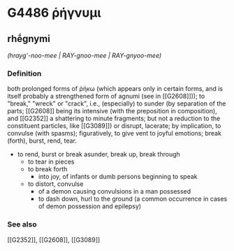 # G4486 ῥήγνυμι

## rhḗgnymi

_(hrayg'-noo-mee | RAY-gnoo-mee | RAY-gnyoo-mee)_

### Definition

both prolonged forms of ῥήκω (which appears only in certain forms, and is itself probably a strengthened form of agnumi (see in [[G2608]])); to "break," "wreck" or "crack", i.e., (especially) to sunder (by separation of the parts; [[G2608]] being its intensive (with the preposition in composition), and [[G2352]] a shattering to minute fragments; but not a reduction to the constituent particles, like [[G3089]]) or disrupt, lacerate; by implication, to convulse (with spasms); figuratively, to give vent to joyful emotions; break (forth), burst, rend, tear.

- to rend, burst or break asunder, break up, break through
  - to tear in pieces
  - to break forth
    - into joy, of infants or dumb persons beginning to speak
  - to distort, convulse
    - of a demon causing convulsions in a man possessed
    - to dash down, hurl to the ground (a common occurrence in cases of demon possession and epilepsy)

### See also

[[G2352]], [[G2608]], [[G3089]]

